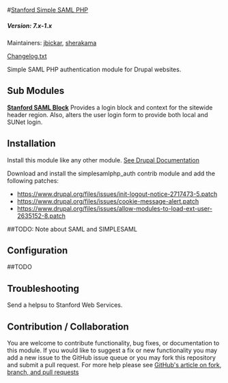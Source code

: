 #[Stanford Simple SAML PHP](https://github.com/SU-SWS/stanford_ssp)
##### Version: 7.x-1.x

Maintainers: [jbickar](https://github.com/jbickar), [sherakama](https://github.com/sherakama)

[Changelog.txt](CHANGELOG.txt)

Simple SAML PHP authentication module for Drupal websites.


Sub Modules
---

**[Stanford SAML Block](https://github.com/SU-SWS/stanford_ssp/modules/stanford_saml_block)**
Provides a login block and context for the sitewide header region. Also, alters the user login form to provide both local and SUNet login.

Installation
---

Install this module like any other module. [See Drupal Documentation](https://drupal.org/documentation/install/modules-themes/modules-7)

Download and install the simplesamlphp_auth contrib module and add the following patches:
  * https://www.drupal.org/files/issues/init-logout-notice-2717473-5.patch
  * https://www.drupal.org/files/issues/cookie-message-alert.patch
  * https://www.drupal.org/files/issues/allow-modules-to-load-ext-user-2635152-8.patch

##TODO: Note about SAML and SIMPLESAML

Configuration
---

##TODO

Troubleshooting
---

Send a helpsu to Stanford Web Services.

Contribution / Collaboration
---

You are welcome to contribute functionality, bug fixes, or documentation to this module. If you would like to suggest a fix or new functionality you may add a new issue to the GitHub issue queue or you may fork this repository and submit a pull request. For more help please see [GitHub's article on fork, branch, and pull requests](https://help.github.com/articles/using-pull-requests)
